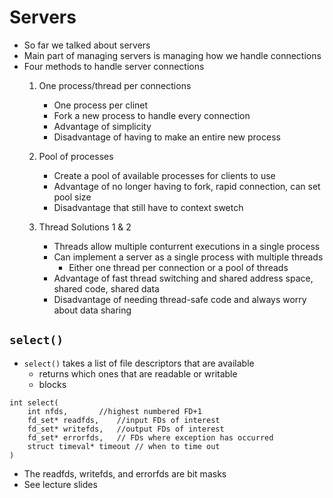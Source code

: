 # Servers #

* So far we talked about servers
* Main part of managing servers is managing how we handle connections
* Four methods to handle server connections
    1) One process/thread per connections
        * One process per clinet
        * Fork a new process to handle every connection
        * Advantage of simplicity
        * Disadvantage of having to make an entire new process

    2) Pool of processes 
        * Create a pool of available processes for clients to use
        * Advantage of no longer having to fork, rapid connection, can set pool size
        * Disadvantage that still have to context swetch

    3) Thread Solutions 1 & 2
        * Threads allow multiple conturrent executions in a single process
        * Can implement a server as a single process with multiple threads
            * Either one thread per connection or a pool of threads
        * Advantage of fast thread switching and shared address space, shared code, shared data
        * Disadvantage of needing thread-safe code and always worry about data sharing


## `select()` ##
* `select()` takes a list of file descriptors that are available
    * returns which ones that are readable or writable
    * blocks

```
int select(
    int nfds,       //highest numbered FD+1
    fd_set* readfds,    //input FDs of interest
    fd_set* writefds,   //output FDs of interest
    fd_set* errorfds,   // FDs where exception has occurred
    struct timeval* timeout // when to time out
)
```

* The readfds, writefds, and errorfds are bit masks
* See lecture slides
